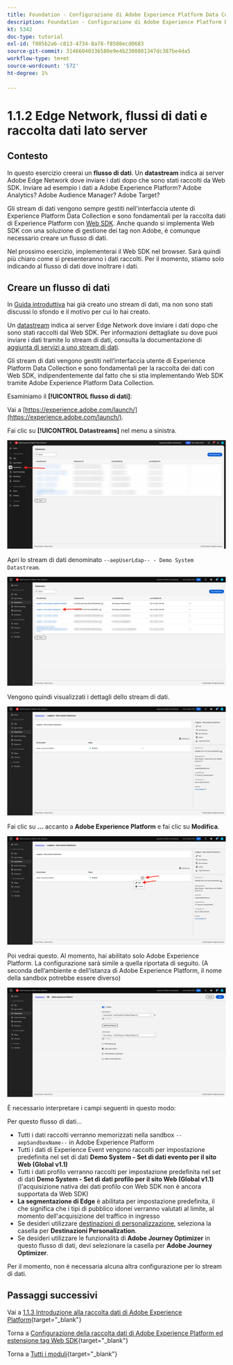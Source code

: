 ```yaml
---
title: Foundation - Configurazione di Adobe Experience Platform Data Collection e dell’estensione Web SDK - Edge Network, Datastreams e Server Side Data Collection
description: Foundation - Configurazione di Adobe Experience Platform Data Collection e dell’estensione Web SDK - Edge Network, Datastreams e Server Side Data Collection
kt: 5342
doc-type: tutorial
exl-id: f805b2a6-c813-4734-8a78-f8588ecd0683
source-git-commit: 31466040336580e9e4b2308801347dc387be4da5
workflow-type: tm+mt
source-wordcount: '572'
ht-degree: 1%

---
```


# 1.1.2 Edge Network, flussi di dati e raccolta dati lato server

## Contesto

In questo esercizio creerai un **flusso di dati**. Un **datastream** indica ai server Adobe Edge Network dove inviare i dati dopo che sono stati raccolti da Web SDK. Inviare ad esempio i dati a Adobe Experience Platform? Adobe Analytics? Adobe Audience Manager? Adobe Target?

Gli stream di dati vengono sempre gestiti nell&#39;interfaccia utente di Experience Platform Data Collection e sono fondamentali per la raccolta dati di Experience Platform con [Web SDK](https://experienceleague.adobe.com/en/docs/experience-platform/web-sdk/home). Anche quando si implementa Web SDK con una soluzione di gestione dei tag non Adobe, è comunque necessario creare un flusso di dati.

Nel prossimo esercizio, implementerai il Web SDK nel browser. Sarà quindi più chiaro come si presenteranno i dati raccolti. Per il momento, stiamo solo indicando al flusso di dati dove inoltrare i dati.

## Creare un flusso di dati

In [Guida introduttiva](./../../../../modules/getting-started/gettingstarted/ex2.md) hai già creato uno stream di dati, ma non sono stati discussi lo sfondo e il motivo per cui lo hai creato.

Un [datastream](https://experienceleague.adobe.com/en/docs/experience-platform/datastreams/overview) indica ai server Edge Network dove inviare i dati dopo che sono stati raccolti dal Web SDK. Per informazioni dettagliate su dove puoi inviare i dati tramite lo stream di dati, consulta la documentazione di [aggiunta di servizi a uno stream di dati](https://experienceleague.adobe.com/en/docs/experience-platform/datastreams/configure#add-services).

Gli stream di dati vengono gestiti nell’interfaccia utente di Experience Platform Data Collection e sono fondamentali per la raccolta dei dati con Web SDK, indipendentemente dal fatto che si stia implementando Web SDK tramite Adobe Experience Platform Data Collection.

Esaminiamo il **[!UICONTROL flusso di dati]**:

Vai a [https://experience.adobe.com/launch/](https://experience.adobe.com/launch/).

Fai clic su **[!UICONTROL Datastreams]** nel menu a sinistra.

![Fai clic sull&#39;icona dello stream di dati nell&#39;area di navigazione a sinistra](./images/edgeconfig1.png)

Apri lo stream di dati denominato `--aepUserLdap-- - Demo System Datastream`.

![Denomina lo stream di dati e salva](./images/edgeconfig2.png)

Vengono quindi visualizzati i dettagli dello stream di dati.

![Denomina lo stream di dati e salva](./images/edgecfg1.png)

Fai clic su **...** accanto a **Adobe Experience Platform** e fai clic su **Modifica**.

![Denomina lo stream di dati e salva](./images/edgecfg1a.png)

Poi vedrai questo. Al momento, hai abilitato solo Adobe Experience Platform. La configurazione sarà simile a quella riportata di seguito. (A seconda dell’ambiente e dell’istanza di Adobe Experience Platform, il nome della sandbox potrebbe essere diverso)

![Denomina lo stream di dati e salva](./images/edgecfg2.png)

È necessario interpretare i campi seguenti in questo modo:

Per questo flusso di dati...

- Tutti i dati raccolti verranno memorizzati nella sandbox `--aepSandboxName--` in Adobe Experience Platform
- Tutti i dati di Experience Event vengono raccolti per impostazione predefinita nel set di dati **Demo System - Set di dati evento per il sito Web (Global v1.1)**
- Tutti i dati profilo verranno raccolti per impostazione predefinita nel set di dati **Demo System - Set di dati profilo per il sito Web (Global v1.1)** (l&#39;acquisizione nativa dei dati profilo con Web SDK non è ancora supportata da Web SDK)
- **La segmentazione di Edge** è abilitata per impostazione predefinita, il che significa che i tipi di pubblico idonei verranno valutati al limite, al momento dell&#39;acquisizione del traffico in ingresso
- Se desideri utilizzare [destinazioni di personalizzazione](https://experienceleague.adobe.com/en/docs/experience-platform/destinations/catalog/personalization/overview), seleziona la casella per **Destinazioni Personalization**.
- Se desideri utilizzare le funzionalità di **Adobe Journey Optimizer** in questo flusso di dati, devi selezionare la casella per **Adobe Journey Optimizer**.

Per il momento, non è necessaria alcuna altra configurazione per lo stream di dati.

## Passaggi successivi

Vai a [1.1.3 Introduzione alla raccolta dati di Adobe Experience Platform](./ex3.md){target="_blank"}

Torna a [Configurazione della raccolta dati di Adobe Experience Platform ed estensione tag Web SDK](./data-ingestion-launch-web-sdk.md){target="_blank"}

Torna a [Tutti i moduli](./../../../../overview.md){target="_blank"}
